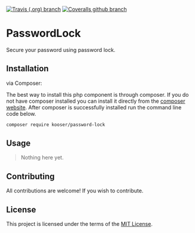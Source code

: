 [![Travis (.org) branch](https://img.shields.io/travis/Kooser6/PasswordLock/master.svg?style=flat-square)](https://travis-ci.org/Kooser6/PasswordLock)
[![Coveralls github branch](https://img.shields.io/coveralls/github/Kooser6/PasswordLock/master.svg?style=flat-square)](https://coveralls.io/github/Kooser6/PasswordLock?branch=master)

# PasswordLock

Secure your password using password lock.

## Installation

via Composer:

The best way to install this php component is through composer. If you do not have composer installed you can install it directly from the [composer website](https://getcomposer.org/). After composer is successfully installed run the command line code below.

```sh
composer require kooser/password-lock
```

## Usage

> Nothing here yet.

## Contributing

All contributions are welcome! If you wish to contribute.

## License

This project is licensed under the terms of the [MIT License](https://opensource.org/licenses/MIT).
